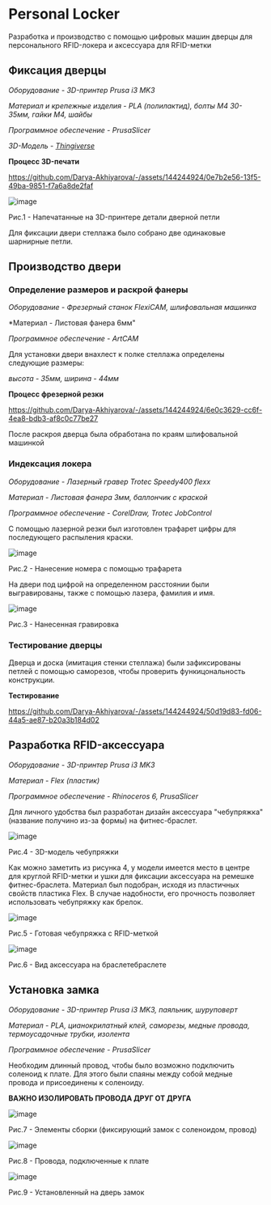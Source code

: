# Personal Locker
Разработка и производство с помощью цифровых машин дверцы для персонального RFID-локера и аксессуара для RFID-метки

## Фиксация дверцы

*Оборудование - 3D-принтер Prusa i3 MK3*

*Материал и крепежные изделия - PLA (полилактид), болты М4 30-35мм, гайки М4, шайбы*

*Программное обеспечение - PrusaSlicer*

*3D-Модель - [Thingiverse](https://www.thingiverse.com/thing:2401035)*

**Процесс 3D-печати**

https://github.com/Darya-Akhiyarova/-/assets/144244924/0e7b2e56-13f5-49ba-9851-f7a6a8de2faf

![image](photos/детали.jpeg)

Рис.1 - Напечатанные на 3D-принтере детали дверной петли

Для фиксации двери стеллажа было собрано две одинаковые шарнирные петли.

## Производство двери

### Определение размеров и раскрой фанеры

*Оборудование - Фрезерный станок FlexiCAM, шлифовальная машинка*

*Материал - Листовая фанера 6мм"

*Программное обеспечение -  ArtCAM*

Для установки двери внахлест к полке стеллажа определены следующие размеры: 

*высота - 35мм, ширина - 44мм*

**Процесс фрезерной резки**

https://github.com/Darya-Akhiyarova/-/assets/144244924/6e0c3629-cc6f-4ea8-bdb3-af8c0c77be27

После раскроя дверца была обработана по краям шлифовальной машинкой

### Индексация локера

*Оборудование - Лазерный гравер Trotec Speedy400 flexx*

*Материал - Листовая фанера 3мм, баллончик с краской*

*Программное обеспечение -  CorelDraw, Trotec JobControl*

С помощью лазерной резки был изготовлен трафарет цифры для последующего распыления краски.

![image](photos/трафарет.jpeg)

Рис.2 - Нанесение номера с помощью трафарета

На двери под цифрой на определенном расстоянии были выгравированы, также с помощью лазера, фамилия и имя.

![image](photos/гравировка.jpeg)

Рис.3 - Нанесенная гравировка

### Тестирование дверцы

Дверца и доска (имитация стенки стеллажа) были зафиксированы петлей с помощью саморезов, чтобы проверить функицональность конструкции.

**Тестирование**

https://github.com/Darya-Akhiyarova/-/assets/144244924/50d19d83-fd06-44a5-ae87-b20a3b184d02

## Разработка RFID-аксессуара

*Оборудование - 3D-принтер Prusa i3 MK3*

*Материал - Flex (пластик)*

*Программное обеспечение - Rhinoceros 6, PrusaSlicer*

Для личного удобства был разработан дизайн аксессуара "чебупряжка" (название получино из-за формы) на фитнес-браслет. 

![image](CAD/rfid1.jpg)

Рис.4 - 3D-модель чебупряжки

Как можно заметить из рисунка 4, у модели имеется место в центре для круглой RFID-метки и ушки для фиксации аксессуара на ремешке фитнес-браслета.
Материал был подобран, исходя из пластичных свойств пластика Flex. В случае надобности, его прочность позволяет использовать чебупряжку как брелок.

![image](photos/чебупряжка.jpeg)

Рис.5 - Готовая чебупряжка с RFID-меткой

![image](photos/рука.jpeg)

Рис.6 - Вид аксессуара на браслетебраслете

## Установка замка

*Оборудование - 3D-принтер Prusa i3 MK3, паяльник, шуруповерт*

*Материал - PLA, цианокрилатный клей, саморезы, медные провода, термоусадочные трубки, изолента*

*Программное обеспечение - PrusaSlicer*

Необходим длинный провод, чтобы было возможно подключить соленоид к плате. Для этого были спаяны между собой медные провода и присоединены к соленоиду.

**ВАЖНО ИЗОЛИРОВАТЬ ПРОВОДА ДРУГ ОТ ДРУГА** 

![image](photos/IMG_20231026_152320.jpg)

Рис.7 - Элементы сборки (фиксирующий замок с соленоидом, провод) 

![image](photos/IMG_20231027_135817.jpg)

Рис.8 - Провода, подключенные к плате

![image](photos/IMG_20231027_135849.jpg)

Рис.9 - Установленный на дверь замок

